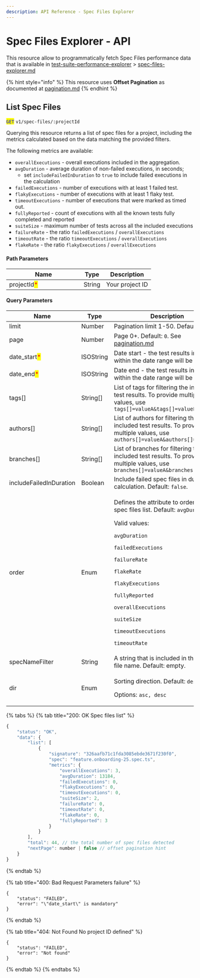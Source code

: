 ```yaml
---
description: API Reference - Spec Files Explorer
---
```


# Spec Files Explorer - API

This resource allow to programmatically fetch Spec Files performance data that is available in [test-suite-performance-explorer](../../../dashboard/test-suite-performance-explorer/ "mention") > [spec-files-explorer.md](../../../dashboard/test-suite-performance-explorer/spec-files-explorer.md "mention")

{% hint style="info" %}
This resource uses **Offset Pagination** as documented at [pagination.md](../pagination.md "mention")
{% endhint %}

## List Spec Files

<mark style="color:blue;">`GET`</mark> `v1/spec-files/:projectId`

Querying this resource returns a list of spec files for a project, including the metrics calculated based on the data matching the provided filters.

The following metrics are available:

* `overallExecutions` - overall executions included in the aggregation.
* `avgDuration` - average duration of non-failed executions, in seconds;&#x20;
  * set `includeFailedInDuration` to `true` to include failed executions in the calculation
* `failedExecutions` - number of executions with at least 1 failed test.
* `flakyExecutions` - number of executions with at least 1 flaky test.
* `timeoutExecutions` - number of executions that were marked as timed out.
* `fullyReported` - count of executions with all the known tests fully completed and reported
* `suiteSize` - maximum number of tests across all the included executions
* `failureRate` - the ratio `failedExecutions` / `overallExecutions`
* `timeoutRate` - the ratio  `timeoutExecutions` / `overallExecutions`
* `flakeRate` - the ratio `flakyExecutions` / `overallExecutions`

#### Path Parameters

<table><thead><tr><th width="184">Name</th><th>Type</th><th>Description</th></tr></thead><tbody><tr><td>projectId<mark style="color:red;">*</mark></td><td>String</td><td>Your project ID</td></tr></tbody></table>

#### Query Parameters

| Name                                          | Type      | Description                                                                                                                                                                                                                                                                                                                                                                                                                                                      |
| --------------------------------------------- | --------- | ---------------------------------------------------------------------------------------------------------------------------------------------------------------------------------------------------------------------------------------------------------------------------------------------------------------------------------------------------------------------------------------------------------------------------------------------------------------- |
| limit                                         | Number    | Pagination limit 1-50. Default: `50`                                                                                                                                                                                                                                                                                                                                                                                                                             |
| page                                          | Number    | Page 0+. Default: `0`. See [pagination.md](../pagination.md "mention")                                                                                                                                                                                                                                                                                                                                                                                           |
| date\_start<mark style="color:red;">\*</mark> | ISOString | Date start - the test results included within the date range will be included.                                                                                                                                                                                                                                                                                                                                                                                   |
| date\_end<mark style="color:red;">\*</mark>   | ISOString | Date end - the test results included within the date range will be included.                                                                                                                                                                                                                                                                                                                                                                                     |
| tags\[]                                       | String\[] | List of tags for filtering the included test results. To provide multiple values, use `tags[]=valueA&tags[]=valueB`                                                                                                                                                                                                                                                                                                                                              |
| authors\[]                                    | String\[] | List of authors for filtering the included test results. To provide multiple values, use `authors[]=valueA&authors[]=valueB`                                                                                                                                                                                                                                                                                                                                     |
| branches\[]                                   | String\[] | List of branches for filtering the included test results. To provide multiple values, use `branches[]=valueA&branches[]=valueB`                                                                                                                                                                                                                                                                                                                                  |
| includeFailedInDuration                       | Boolean   | Include failed spec files in duration calculation. Default: `false`.                                                                                                                                                                                                                                                                                                                                                                                             |
| order                                         | Enum      | <p>Defines the attribute to order the spec files list. Default: <code>avgDuration</code>. <br></p><p>Valid values: </p><p><code>avgDuration</code></p><p><code>failedExecutions</code></p><p><code>failureRate</code></p><p><code>flakeRate</code></p><p><code>flakyExecutions</code></p><p><code>fullyReported</code></p><p><code>overallExecutions</code></p><p><code>suiteSize</code></p><p><code>timeoutExecutions</code></p><p><code>timeoutRate</code></p> |
| specNameFilter                                | String    | A string that is included in the spec file name. Default: empty.                                                                                                                                                                                                                                                                                                                                                                                                 |
| dir                                           | Enum      | <p>Sorting direction. Default: <code>desc</code>.<br></p><p>Options: <code>asc, desc</code></p>                                                                                                                                                                                                                                                                                                                                                                  |



{% tabs %}
{% tab title="200: OK Spec files list" %}
```javascript
{
    "status": "OK",
    "data": {
        "list": [
            {
                "signature": "326aafb71c1fda3085ebde3671f230f0",
                "spec": "feature.onboarding-25.spec.ts",
                "metrics": {
                    "overallExecutions": 3,
                    "avgDuration": 13184,
                    "failedExecutions": 0,
                    "flakyExecutions": 0,
                    "timeoutExecutions": 0,
                    "suiteSize": 2,
                    "failureRate": 0,
                    "timeoutRate": 0,
                    "flakeRate": 0,
                    "fullyReported": 3
                }
            }
        ],
        "total": 44, // the total number of spec files detected
        "nextPage": number | false // offset pagination hint
    }
}
```
{% endtab %}

{% tab title="400: Bad Request Parameters failure" %}
```
{
    "status": "FAILED",
    "error": "\"date_start\" is mandatory"
}
```
{% endtab %}

{% tab title="404: Not Found No project ID defined" %}
```
{
    "status": "FAILED",
    "error": "Not found"
}
```
{% endtab %}
{% endtabs %}

